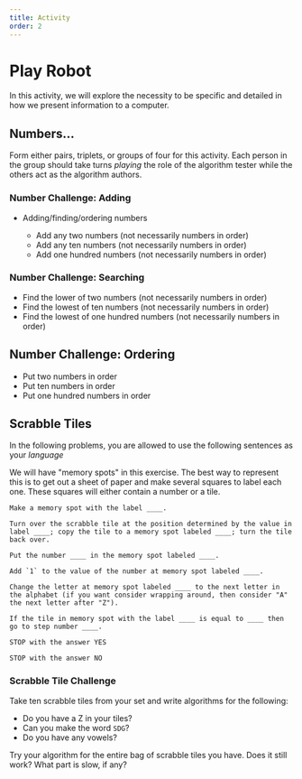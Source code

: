 ```yaml
---
title: Activity
order: 2
---
```


# Play Robot

In this activity, we will explore the necessity to be specific and detailed in
how we present information to a computer.

## Numbers...

Form either pairs, triplets, or groups of four for this activity. Each person in
the group should take turns _playing_ the role of the algorithm tester while the
others act as the algorithm authors.

### Number Challenge: Adding

- Adding/finding/ordering numbers

  - Add any two numbers (not necessarily numbers in order)
  - Add any ten numbers (not necessarily numbers in order)
  - Add one hundred numbers (not necessarily numbers in order)

### Number Challenge: Searching

- Find the lower of two numbers (not necessarily numbers in order)
- Find the lowest of ten numbers (not necessarily numbers in order)
- Find the lowest of one hundred numbers (not necessarily numbers in order)

## Number Challenge: Ordering

- Put two numbers in order
- Put ten numbers in order
- Put one hundred numbers in order

## Scrabble Tiles

In the following problems, you are allowed to use the following sentences as
your _language_

We will have "memory spots" in this exercise. The best way to represent this is
to get out a sheet of paper and make several squares to label each one. These
squares will either contain a number or a tile.

```
Make a memory spot with the label ____.

Turn over the scrabble tile at the position determined by the value in label ____; copy the tile to a memory spot labeled ____; turn the tile back over.

Put the number ____ in the memory spot labeled ____.

Add `1` to the value of the number at memory spot labeled ____.

Change the letter at memory spot labeled ____ to the next letter in the alphabet (if you want consider wrapping around, then consider "A" the next letter after "Z").

If the tile in memory spot with the label ____ is equal to ____ then go to step number ____.

STOP with the answer YES

STOP with the answer NO
```

### Scrabble Tile Challenge

Take ten scrabble tiles from your set and write algorithms for the following:

- Do you have a Z in your tiles?
- Can you make the word `SDG`?
- Do you have any vowels?

Try your algorithm for the entire bag of scrabble tiles you have. Does it still
work? What part is slow, if any?
